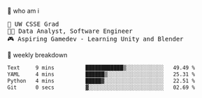 🧠 who am i
<pre>
📖 UW CSSE Grad 
🧑‍💻 Data Analyst, Software Engineer
🎮 Aspiring Gamedev - Learning Unity and Blender
</pre>

📂 weekly breakdown
 <!--START_SECTION:waka-->

```txt
Text     9 mins          ████████████▒░░░░░░░░░░░░   49.49 %
YAML     4 mins          ██████▒░░░░░░░░░░░░░░░░░░   25.31 %
Python   4 mins          █████▓░░░░░░░░░░░░░░░░░░░   22.51 %
Git      0 secs          ▓░░░░░░░░░░░░░░░░░░░░░░░░   02.69 %
```

<!--END_SECTION:waka-->
